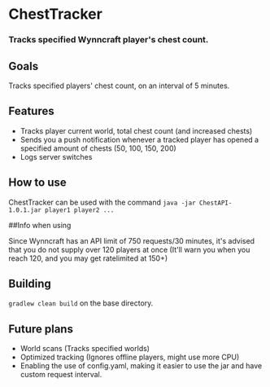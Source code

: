 # ChestTracker

### Tracks specified Wynncraft player's chest count.

## Goals

Tracks specified players' chest count, on an interval of 5 minutes.

## Features

- Tracks player current world, total chest count (and increased chests)
- Sends you a push notification whenever a tracked player has opened a specified amount of chests (50, 100, 150, 200)
- Logs server switches

## How to use

ChestTracker can be used with the command
`java -jar ChestAPI-1.0.1.jar player1 player2 ...`

##Info when using

Since Wynncraft has an API limit of 750 requests/30 minutes, it's advised that you do not supply over 120 players at once (It'll warn you when you reach 120, and you may get ratelimited at 150+)

## Building

`gradlew clean build` on the base directory.

## Future plans

- World scans (Tracks specified worlds)
- Optimized tracking (Ignores offline players, might use more CPU)
- Enabling the use of config.yaml, making it easier to use the jar and have custom request interval.
